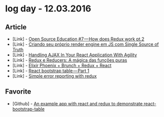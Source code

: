 # log day - 12.03.2016

## Article

- \[Link\] - [Open Source Education #7 — How does Redux work pt.2](https://medium.com/@maurobringolf/open-source-education-6-how-does-redux-work-pt-2-71cfd1bf7588#.dun8msfm7)
- \[Link\] - [Criando seu próprio render engine em JS com Single Source of Truth](https://medium.com/@marcoworms/criando-seu-pr%C3%B3prio-render-engine-em-js-com-single-source-of-truth-aab3fdfba33#.7fp0rlm4y)
- \[Link\] - [Handling AJAX In Your React Application With Agility](https://hackernoon.com/handling-ajax-in-your-react-application-with-agility-413f1f21fc70#.tc1112bvp)
- \[Link\] - [Redux e Reducers: A mágica das funções puras](https://medium.com/nossa-coletividad/redux-e-reducers-a-m%C3%A1gica-das-fun%C3%A7%C3%B5es-puras-65e5beb093d8#.lcfuoakhf)
- \[Link\] - [Elixir Phoenix + Brunch + Redux + React](https://medium.com/@miguel.coba/elixir-phoenix-brunch-redux-react-be29fbf80482#.hrza91ylx)
- \[Link\] - [React bootstrap table — Part 1](https://medium.com/@vimal.selvam/react-bootstrap-table-part-1-63224a2ccbe#.mnt48a87l)
- \[Link\] - [Simple error reporting with redux](https://medium.com/@iamcherta/simple-error-reporting-with-redux-df5a0d25452b#.7ufr33owm)


## Favorite

- \[Github\] - [An example app with react and redux to demonstrate react-bootstrap-table](https://github.com/email2vimalraj/react-bootstrap-table-example)
